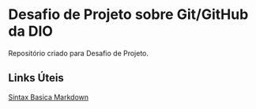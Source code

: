 # Desafio de Projeto sobre Git/GitHub da DIO
Repositório criado para Desafio de Projeto.

## Links Úteis
[Sintax Basica Markdown](https://www.markdownguide.org/basic-syntax/)
